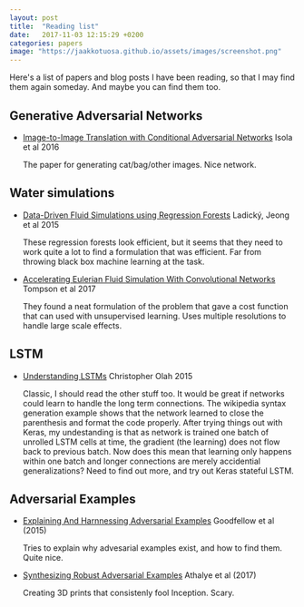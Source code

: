 ```yaml
---
layout: post
title:  "Reading list"
date:   2017-11-03 12:15:29 +0200
categories: papers
image: "https://jaakkotuosa.github.io/assets/images/screenshot.png"
---
```


Here's a list of papers and blog posts I have been reading, so that I may find them again someday. And maybe you can find them too.

## Generative Adversarial Networks
* [Image-to-Image Translation with Conditional Adversarial Networks](https://arxiv.org/pdf/1611.07004v1.pdf)
Isola et al 2016

   The paper for generating cat/bag/other images. Nice network.

## Water simulations
* [Data-Driven Fluid Simulations using Regression Forests](https://www.inf.ethz.ch/personal/ladickyl/fluid_sigasia15.pdf)
Ladický, Jeong et al 2015

   These regression forests look efficient, but it seems that they need to work quite a lot to find a formulation that was efficient. Far from throwing black box machine learning at the task.

* [Accelerating Eulerian Fluid Simulation With Convolutional Networks](https://arxiv.org/abs/1607.03597) Tompson et al 2017

   They found a neat formulation of the problem that gave a cost function that can used with unsupervised learning. Uses multiple resolutions to handle large scale effects.

## LSTM
* [Understanding LSTMs](http://colah.github.io/posts/2015-08-Understanding-LSTMs/) Christopher Olah 2015

   Classic, I should read the other stuff too.
   It would be great if networks could learn to handle 
   the long term connections. The wikipedia syntax generation example
   shows that the network learned to close the parenthesis and format the code properly. 
   After trying things out with Keras, my undestanding
   is that as network is trained one batch of unrolled LSTM cells at time,
   the gradient (the learning) does not flow back to previous batch.
   Now does this mean that learning only happens within one batch and 
   longer connections are merely accidential generalizations? Need to find out more,
   and try out Keras stateful LSTM.
   

## Adversarial Examples 
* [Explaining And Harnnessing Adversarial Examples](https://arxiv.org/pdf/1412.6572.pdf) 
Goodfellow et al (2015)

   Tries to explain why advesarial examples exist, and how to find them. Quite nice.

* [Synthesizing Robust Adversarial Examples](https://arxiv.org/abs/1707.07397)
Athalye et al (2017) 

   Creating 3D prints that consistenly fool Inception. Scary.

